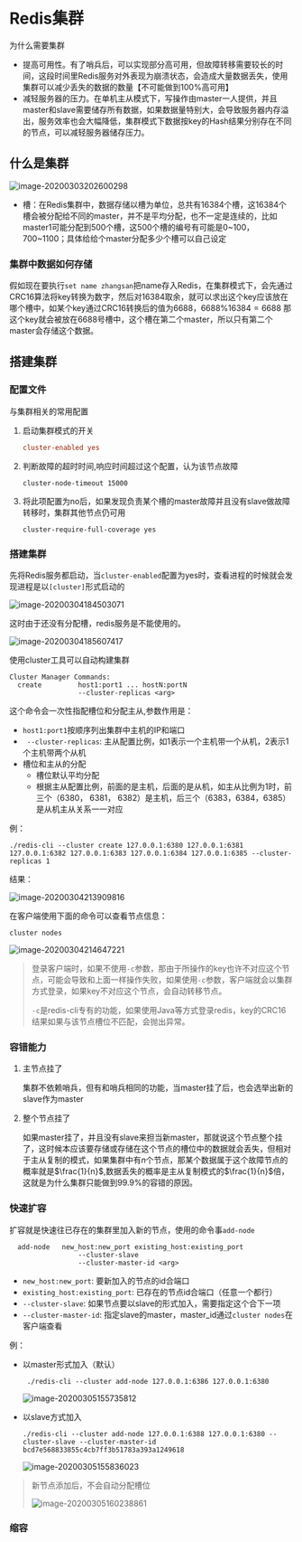 # Redis集群

为什么需要集群

* 提高可用性。有了哨兵后，可以实现部分高可用，但故障转移需要较长的时间，这段时间里Redis服务对外表现为崩溃状态，会造成大量数据丢失，使用集群可以减少丢失的数据的数量【不可能做到100%高可用】
* 减轻服务器的压力。在单机主从模式下，写操作由master一人提供，并且master和slave需要储存所有数据，如果数据量特别大，会导致服务器内存溢出，服务效率也会大幅降低，集群模式下数据按key的Hash结果分别存在不同的节点，可以减轻服务器储存压力。

<!-- more -->

## 什么是集群

![image-20200303202600298](image/12-集群/image-20200303202600298.png)

* 槽：在Redis集群中，数据存储以槽为单位，总共有16384个槽，这16384个槽会被分配给不同的master，并不是平均分配，也不一定是连续的，比如master1可能分配到500个槽，这500个槽的编号有可能是0~100，700~1100；具体给给个master分配多少个槽可以自己设定

### 集群中数据如何存储

假如现在要执行`set name zhangsan`把name存入Redis，在集群模式下，会先通过CRC16算法将key转换为数字，然后对16384取余，就可以求出这个key应该放在哪个槽中，如某个key通过CRC16转换后的值为6688，$6688\% 16384 = 6688$ 那这个key就会被放在6688号槽中，这个槽在第二个master，所以只有第二个master会存储这个数据。

## 搭建集群

### 配置文件

与集群相关的常用配置

1. 启动集群模式的开关

   ```conf
   cluster-enabled yes
   ```

2. 判断故障的超时时间,响应时间超过这个配置，认为该节点故障

   ```
   cluster-node-timeout 15000
   ```

3. 将此项配置为no后，如果发现负责某个槽的master故障并且没有slave做故障转移时，集群其他节点仍可用

   ```
   cluster-require-full-coverage yes
   ```

   

### 搭建集群

先将Redis服务都启动，当`cluster-enabled`配置为yes时，查看进程的时候就会发现进程是以`[cluster]`形式启动的

![image-20200304184503071](image/12-集群/image-20200304184503071.png)

这时由于还没有分配槽，redis服务是不能使用的。

![image-20200304185607417](image/12-集群/image-20200304185607417.png)

使用cluster工具可以自动构建集群

```
Cluster Manager Commands:
  create         host1:port1 ... hostN:portN
                 --cluster-replicas <arg>
```

这个命令会一次性指配槽位和分配主从,参数作用是：
* `host1:port1`按顺序列出集群中主机的IP和端口
* ` --cluster-replicas`: 主从配置比例，如1表示一个主机带一个从机，2表示1个主机带两个从机
* 槽位和主从的分配
  * 槽位默认平均分配
  * 根据主从配置比例，前面的是主机，后面的是从机，如主从比例为1时，前三个（6380， 6381， 6382）是主机，后三个（6383，6384，6385）是从机主从关系一一对应

例：

```
./redis-cli --cluster create 127.0.0.1:6380 127.0.0.1:6381 127.0.0.1:6382 127.0.0.1:6383 127.0.0.1:6384 127.0.0.1:6385 --cluster-replicas 1
```

结果：

![image-20200304213909816](image/12-集群/image-20200304213909816.png)

在客户端使用下面的命令可以查看节点信息：

```
cluster nodes
```

![image-20200304214647221](image/12-集群/image-20200304214647221.png)

> 登录客户端时，如果不使用`-c`参数，那由于所操作的key也许不对应这个节点，可能会导致和上面一样操作失败，如果使用`-c`参数，客户端就会以集群方式登录，如果key不对应这个节点，会自动转移节点。
>
> `-c`是redis-cli专有的功能，如果使用Java等方式登录redis，key的CRC16结果如果与该节点槽位不匹配，会抛出异常。

### 容错能力

1. 主节点挂了

   集群不依赖哨兵，但有和哨兵相同的功能，当master挂了后，也会选举出新的slave作为master

2. 整个节点挂了

   如果master挂了，并且没有slave来担当新master，那就说这个节点整个挂了，这时候本应该要存储或存储在这个节点的槽位中的数据就会丢失，但相对于主从复制的模式，如果集群中有$n$个节点，那某个数据属于这个故障节点的概率就是$\frac{1}{n}$,数据丢失的概率是主从复制模式的$\frac{1}{n}$倍，这就是为什么集群只能做到$99.9\%$的容错的原因。

### 快速扩容

扩容就是快速往已存在的集群里加入新的节点，使用的命令事`add-node`

```
  add-node   new_host:new_port existing_host:existing_port
                 --cluster-slave
                 --cluster-master-id <arg>
```

* `new_host:new_port`: 要新加入的节点的id合端口
* `existing_host:existing_port`: 已存在的节点id合端口（任意一个都行）
* `--cluster-slave`: 如果节点要以slave的形式加入，需要指定这个合下一项
* `--cluster-master-id`: 指定slave的master，master_id通过`cluster nodes`在客户端查看

例：

* 以master形式加入（默认）

  ```
   ./redis-cli --cluster add-node 127.0.0.1:6386 127.0.0.1:6380
  ```

  ![image-20200305155735812](image/12-集群/image-20200305155735812.png)

* 以slave方式加入

  ```
  ./redis-cli --cluster add-node 127.0.0.1:6388 127.0.0.1:6380 --cluster-slave --cluster-master-id bcd7e568833855c4cb7ff3b51783a393a1249618
  ```

  ![image-20200305155836023](image/12-集群/image-20200305155836023.png)

> 新节点添加后，不会自动分配槽位
>
> ![image-20200305160238861](image/12-集群/image-20200305160238861.png)



### 缩容



